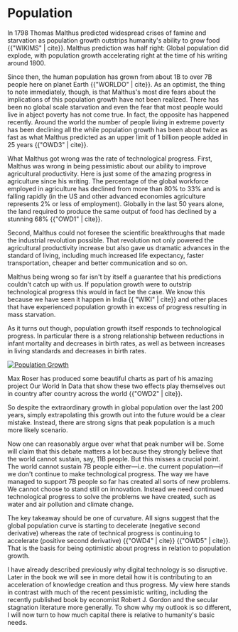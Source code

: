 # Population

In 1798 Thomas Malthus predicted widespread crises of famine and starvation as population growth outstrips humanity's ability to grow food {{"WIKIMS" | cite}}. Malthus prediction was half right: Global population did explode, with population growth accelerating right at the time of his writing around 1800. 

Since then, the human population has grown from about 1B to over 7B people here on planet Earth {{"WORLDO" | cite}}. As an optimist, the thing to note immediately, though, is that Malthus&apos;s most dire fears about the implications of this population growth have not been realized. There has been no global scale starvation and even the fear that most people would live in abject poverty has not come true. In fact, the opposite has happened recently. Around the world the number of people living in extreme poverty has been declining all the while population growth has been about twice as fast as what Malthus predicted as an upper limit of 1 billion people added in 25 years {{"OWD3" | cite}}.

What Malthus got wrong was the rate of technological progress. First, Malthus was wrong in being pessimistic about our ability to improve agricultural productivity. Here is just some of the amazing progress in agriculture since his writing. The percentage of the global workforce employed in agriculture has declined from more than 80% to 33% and is falling rapidly (in the US and other advanced economies agriculture represents 2% or less of employment). Globally in the last 50 years alone, the land required to produce the same output of food has declined by a stunning 68% {{"OWD1" | cite}}.

Second, Malthus could not foresee the scientific breakthroughs that made the industrial revolution possible. That revolution not only powered the agricultural productivity increase but also gave us dramatic advances in the standard of living, including much increased life expectancy, faster transportation, cheaper and better communication and so on.

Malthus being wrong so far isn&apos;t by itself a guarantee that his predictions couldn&apos;t catch up with us. If population growth were to outstrip technological progress this would in fact be the case. We know this because we have seen it happen in India {{ "WIKI" | cite}} and other places that have experienced population growth in excess of progress resulting in mass starvation.

As it turns out though, population growth itself responds to technological progress. In particular there is a strong relationship between reductions in infant mortality and decreases in birth rates, as well as between increases in living standards and decreases in birth rates. 

[![Population Growth](../assets/population-growth.png)](../Appendix.md#pop-growth)

Max Roser has produced some beautiful charts as part of his amazing project Our World In Data that show these two effects play themselves out in country after country across the world {{"OWD2" | cite}}.

So despite the extraordinary growth in global population over the last 200 years, simply extrapolating this growth out into the future would be a clear mistake. Instead, there are strong signs that peak population is a much more likely scenario. 

Now one can reasonably argue over what that peak number will be. Some will claim that this debate matters a lot because they strongly believe that the world cannot sustain, say, 11B people. But this misses a crucial point. The world cannot sustain 7B people either&mdash;i.e. the current population&mdash;if we don&apos;t continue to make technological progress. The way we have managed to support 7B people so far has created all sorts of new problems. We cannot choose to stand still on innovation. Instead we need continued technological progress to solve the problems we have created, such as water and air pollution and climate change.

The key takeaway should be one of curvature. All signs suggest that the global population curve is starting to decelerate (negative second derivative) whereas the rate of technical progress is continuing to accelerate (positive second derivative) {{"OWD4" | cite}} {{"OWD5" | cite}}. That is the basis for being optimistic about progress in relation to population growth. 

I have already described previously why digital technology is so disruptive. Later in the book we will see in more detail how it is contributing to an acceleration of knowledge creation and thus progress. My view here stands in contrast with much of the recent pessimistic writing, including the recently published book by economist Robert J. Gordon and the secular stagnation literature more generally. To show why my outlook is so different, I will now turn to how much capital there is relative to humanity&apos;s basic needs.

